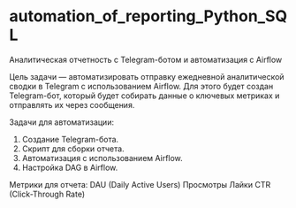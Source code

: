 # automation_of_reporting_Python_SQL
Аналитическая отчетность с Telegram-ботом и автоматизация с Airflow

Цель задачи — автоматизировать отправку ежедневной аналитической сводки в Telegram с использованием Airflow. Для этого будет создан Telegram-бот, который будет собирать данные о ключевых метриках и отправлять их через сообщения.

Задачи для автоматизации:
  1. Создание Telegram-бота.
  2. Скрипт для сборки отчета.
  3. Автоматизация с использованием Airflow.
  4. Настройка DAG в Airflow.

Метрики для отчета:
  DAU (Daily Active Users)
  Просмотры
  Лайки
  CTR (Click-Through Rate)
